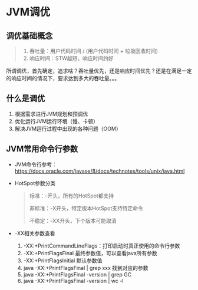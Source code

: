 # JVM调优

## 调优基础概念

>1. 吞吐量：用户代码时间 / (用户代码时间 + 垃圾回收时间)
>2. 响应时间：STW越短，响应时间约好

所谓调优，首先确定，追求啥？吞吐量优先，还是响应时间优先？还是在满足一定的响应时间的情况下，要求达到多大的吞吐量。。。

## 什么是调优

1. 根据需求进行JVM规划和预调优
2. 优化运行JVM运行环境（慢、卡顿）
3. 解决JVM运行过程中出现的各种问题（OOM）

## JVM常用命令行参数

* JVM命令行参考：https://docs.oracle.com/javase/8/docs/technotes/tools/unix/java.html

* HotSpot参数分类

  >标准：-开头，所有的HotSpot都支持
  >
  >非标准：-X开头，特定版本HotSpot支持特定命令
  >
  >不稳定：-XX开头，下个版本可能取消

* -XX相关参数查看
  1. -XX:+PrintCommandLineFlags：打印启动时真正使用的命令行参数
  2. -XX:+PrintFlagsFinal 最终参数值，可以查看java所有参数
  3. -XX:+PrintFlagsInitial 默认参数值
  4. java -XX:+PrintFlagsFinal | grep xxx 找到对应的参数
  5. java -XX:+PrintFlagsFinal -version | grep GC
  6. java -XX:+PrintFlagsFinal -version | wc -l
